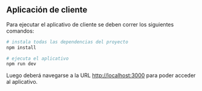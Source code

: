 ## Aplicación de cliente
Para ejecutar el aplicativo de cliente se deben correr los siguientes comandos:

```bash
# instala todas las dependencias del proyecto
npm install

# ejecuta el aplicativo
npm run dev
```

Luego deberá navegarse a la URL [http://localhost:3000](http://localhost:3000) para poder acceder al aplicativo.